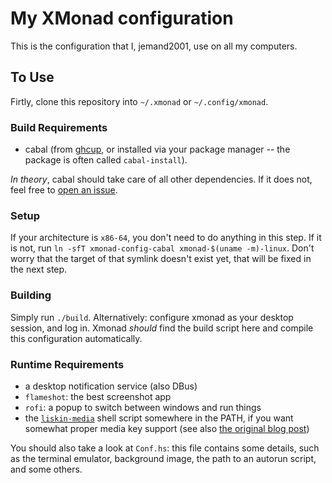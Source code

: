 # My XMonad configuration

This is the configuration that I, jemand2001, use on all my computers.

## To Use

Firtly, clone this repository into `~/.xmonad` or `~/.config/xmonad`.

### Build Requirements
- cabal (from [ghcup](https://www.haskell.org/ghcup/), or installed via your package manager -- the package is often called `cabal-install`).

*In theory*, cabal should take care of all other dependencies. If it does not, feel free to [open an issue](https://github.com/jemand2001/xmonad-config/issues/new/choose).

### Setup

If your architecture is `x86-64`, you don't need to do anything in this step.
If it is not, run `ln -sfT xmonad-config-cabal xmonad-$(uname -m)-linux`.
Don't worry that the target of that symlink doesn't exist yet, that will be fixed in the next step.

### Building

Simply run `./build`. Alternatively: configure xmonad as your desktop session, and log in. Xmonad *should* find the build script here and compile this configuration automatically.

### Runtime Requirements

- a desktop notification service (also DBus)
- `flameshot`: the best screenshot app
- `rofi`: a popup to switch between windows and run things
- the [`liskin-media`](https://github.com/liskin/dotfiles/blob/15c2cd83ce7297c38830053a9fd2be2f3678f4b0/bin/liskin-media) shell script somewhere in the PATH, if you want somewhat proper media key support (see also [the original blog post](https://work.lisk.in/2020/05/06/linux-media-control.html))

You should also take a look at `Conf.hs`: this file contains some details, such as the terminal emulator, background image, the path to an autorun script, and some others.
